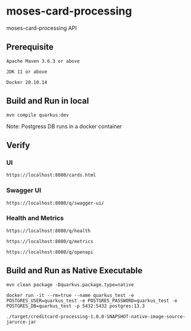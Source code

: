 # moses-card-processing
moses-card-processing API

## Prerequisite

```
Apache Maven 3.6.3 or above

JDK 11 or above

Docker 20.10.14

```

## Build and Run in local

```
mvn compile quarkus:dev

```

Note: Postgress DB runs in a docker container


## Verify

### UI

```
https://localhost:8080/cards.html

```
### Swagger UI

```
https://localhost:8080/q/swagger-ui/

```
### Health and Metrics

```
https://localhost:8080/q/health

https://localhost:8080/q/metrics

https://localhost:8080/q/openapi

```

## Build and Run as Native Executable

```
mvn clean package -Dquarkus.package.type=native

docker run -it --rm=true --name quarkus_test -e POSTGRES_USER=quarkus_test -e POSTGRES_PASSWORD=quarkus_test -e POSTGRES_DB=quarkus_test -p 5432:5432 postgres:13.3

./target/creditcard-processing-1.0.0-SNAPSHOT-native-image-source-jarurce-jar

```
